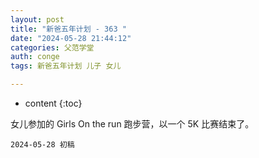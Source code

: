 ```yaml
---
layout: post
title: "新爸五年计划 - 363 "
date: "2024-05-28 21:44:12"
categories: 父范学堂
auth: conge
tags: 新爸五年计划 儿子 女儿

---
```

* content
{:toc}

女儿参加的 Girls On the run 跑步营，以一个 5K 比赛结束了。





```
2024-05-28 初稿 
```
